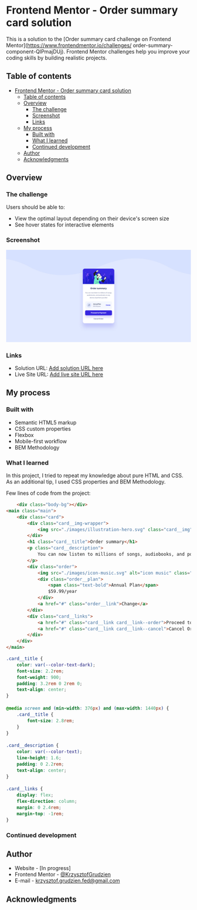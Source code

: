 # Frontend Mentor - Order summary card solution

This is a solution to the [Order summary card challenge on Frontend Mentor](https://www.frontendmentor.io/challenges/
order-summary-component-QlPmajDUj). Frontend Mentor challenges help you improve your coding skills by building realistic projects.  

## Table of contents

- [Frontend Mentor - Order summary card solution](#frontend-mentor---order-summary-card-solution)
  - [Table of contents](#table-of-contents)
  - [Overview](#overview)
    - [The challenge](#the-challenge)
    - [Screenshot](#screenshot)
    - [Links](#links)
  - [My process](#my-process)
    - [Built with](#built-with)
    - [What I learned](#what-i-learned)
    - [Continued development](#continued-development)
  - [Author](#author)
  - [Acknowledgments](#acknowledgments)

## Overview

### The challenge

Users should be able to:

- View the optimal layout depending on their device's screen size
- See hover states for interactive elements

### Screenshot

![](./screenshot.jpg)

### Links

- Solution URL: [Add solution URL here](https://github.com/KrzysztofGrudzien/frontend-mentor-order-summary-component)
- Live Site URL: [Add live site URL here](https://krzysztofgrudzien.github.io/frontend-mentor-order-summary-component/)

## My process

### Built with

- Semantic HTML5 markup
- CSS custom properties
- Flexbox
- Mobile-first workflow
- BEM Methodology

### What I learned

In this project, I tried to repeat my knowledge about pure HTML and CSS. As an additional tip, I used CSS properties and BEM Methodology.

Few lines of code from the project:

```html
    <div class="body-bg"></div>
<main class="main">
    <div class="card">
        <div class="card__img-wrapper">
            <img src="./images/illustration-hero.svg" class="card__img" alt="order card image" />
        </div>
        <h1 class="card__title">Order summary</h1>
        <p class="card__description">
            You can now listen to millions of songs, audiobooks, and podcasts on any device anywhere you like!
        </p>
        <div class="order">
            <img src="./images/icon-music.svg" alt="icon music" class="order__icon" />
            <div class="order__plan">
                <span class="text-bold">Annual Plan</span>
                $59.99/year
            </div>
            <a href="#" class="order__link">Change</a>
        </div>
        <div class="card__links">
            <a href="#" class="card__link card__link--order">Proceed to Payment</a>
            <a href="#" class="card__link card__link--cancel">Cancel Order</a>
        </div>
    </div>
</main>
```
```css
.card__title {
    color: var(--color-text-dark);
    font-size: 2.2rem;
    font-weight: 900;
    padding: 3.2rem 0 2rem 0;
    text-align: center;
}

@media screen and (min-width: 376px) and (max-width: 1440px) {
    .card__title {
        font-size: 2.8rem;
    }
}

.card__description {
    color: var(--color-text);
    line-height: 1.6;
    padding: 0 2.2rem;
    text-align: center;
}

.card__links {
    display: flex;
    flex-direction: column;
    margin: 0 2.4rem;
    margin-top: -1rem;
}
```

### Continued development

## Author

- Website - [In progress]
- Frontend Mentor - [@KrzysztofGrudzien](https://www.frontendmentor.io/profile/KrzysztofGrudzien)
- E-mail - krzysztof.grudzien.fed@gmail.com

## Acknowledgments
